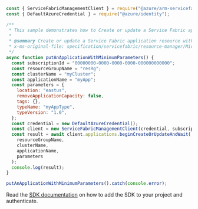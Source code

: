 ```javascript
const { ServiceFabricManagementClient } = require("@azure/arm-servicefabric");
const { DefaultAzureCredential } = require("@azure/identity");

/**
 * This sample demonstrates how to Create or update a Service Fabric application resource with the specified name.
 *
 * @summary Create or update a Service Fabric application resource with the specified name.
 * x-ms-original-file: specification/servicefabric/resource-manager/Microsoft.ServiceFabric/stable/2021-06-01/examples/ApplicationPutOperation_example_min.json
 */
async function putAnApplicationWithMinimumParameters() {
  const subscriptionId = "00000000-0000-0000-0000-000000000000";
  const resourceGroupName = "resRg";
  const clusterName = "myCluster";
  const applicationName = "myApp";
  const parameters = {
    location: "eastus",
    removeApplicationCapacity: false,
    tags: {},
    typeName: "myAppType",
    typeVersion: "1.0",
  };
  const credential = new DefaultAzureCredential();
  const client = new ServiceFabricManagementClient(credential, subscriptionId);
  const result = await client.applications.beginCreateOrUpdateAndWait(
    resourceGroupName,
    clusterName,
    applicationName,
    parameters
  );
  console.log(result);
}

putAnApplicationWithMinimumParameters().catch(console.error);
```

Read the [SDK documentation](https://github.com/Azure/azure-sdk-for-js/blob/%40azure%2Farm-servicefabric_2.0.1/sdk/servicefabric/arm-servicefabric/README.md) on how to add the SDK to your project and authenticate.
